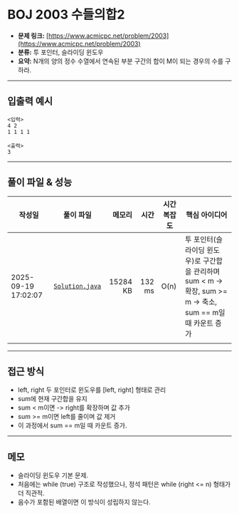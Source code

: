# BOJ 2003 수들의합2

- **문제 링크:** [https://www.acmicpc.net/problem/2003](https://www.acmicpc.net/problem/2003)
- **분류:** 투 포인터, 슬라이딩 윈도우
- **요약:** N개의 양의 정수 수열에서 연속된 부분 구간의 합이 M이 되는 경우의 수를 구하라.

---

## 입출력 예시

```
<입력>
4 2
1 1 1 1

<출력>
3
```

---

## 풀이 파일 & 성능

| 작성일              | 풀이 파일                          |   메모리 |   시간 | 시간복잡도 | 핵심 아이디어                                                                                             |
| ------------------- | ---------------------------------- | -------: | -----: | ---------- | --------------------------------------------------------------------------------------------------------- |
| 2025-09-19 17:02:07 | [`Solution.java`](./Solution.java) | 15284 KB | 132 ms | O(n)       | 투 포인터(슬라이딩 윈도우)로 구간합을 관리하며 sum < m → 확장, sum >= m → 축소, sum == m일 때 카운트 증가 |
|                     |

---

## 접근 방식

- left, right 두 포인터로 윈도우를 [left, right] 형태로 관리
- sum에 현재 구간합을 유지
- sum < m이면 -> right를 확장하며 값 추가
- sum >= m이면 left를 줄이며 값 제거
- 이 과정에서 sum == m일 때 카운트 증가.

---

## 메모

- 슬라이딩 윈도우 기본 문제.
- 처음에는 while (true) 구조로 작성했으나, 정석 패턴은 while (right <= n) 형태가 더 직관적.
- 음수가 포함된 배열이면 이 방식이 성립하지 않는다.
